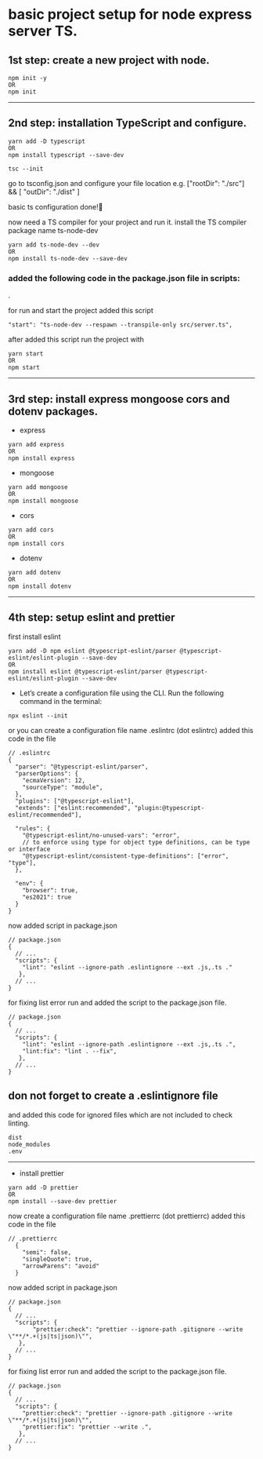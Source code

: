 # basic project setup for node express server TS.

## 1st step: create a new project with node.

```
npm init -y
OR
npm init
```

---

## 2nd step: installation TypeScript and configure.

```
yarn add -D typescript
OR
npm install typescript --save-dev
```

```
tsc --init
```

go to tsconfig.json and configure your file location e.g. ["rootDir": "./src"] && [ "outDir": "./dist" ]

basic ts configuration done!🤗

now need a TS compiler for your project and run it.
install the TS compiler package name ts-node-dev

```
yarn add ts-node-dev --dev
OR
npm install ts-node-dev --save-dev
```

### added the following code in the package.json file in scripts:

.

for run and start the project added this script

```
"start": "ts-node-dev --respawn --transpile-only src/server.ts",
```

after added this script run the project with

```
yarn start
OR
npm start
```

---

## 3rd step: install express mongoose cors and dotenv packages.

- express

```
yarn add express
OR
npm install express
```

- mongoose

```
yarn add mongoose
OR
npm install mongoose
```

- cors

```
yarn add cors
OR
npm install cors
```

- dotenv

```
yarn add dotenv
OR
npm install dotenv
```

---

## 4th step: setup eslint and prettier

first install eslint

```
yarn add -D npm eslint @typescript-eslint/parser @typescript-eslint/eslint-plugin --save-dev
OR
npm install eslint @typescript-eslint/parser @typescript-eslint/eslint-plugin --save-dev
```

- Let’s create a configuration file using the CLI. Run the following command in the terminal:

```
npx eslint --init
```

or you can create a configuration file name .eslintrc (dot eslintrc)
added this code in the file

```
// .eslintrc
{
  "parser": "@typescript-eslint/parser",
  "parserOptions": {
    "ecmaVersion": 12,
    "sourceType": "module",
  },
  "plugins": ["@typescript-eslint"],
  "extends": ["eslint:recommended", "plugin:@typescript-eslint/recommended"],

  "rules": {
    "@typescript-eslint/no-unused-vars": "error",
    // to enforce using type for object type definitions, can be type or interface
    "@typescript-eslint/consistent-type-definitions": ["error", "type"],
  },

  "env": {
    "browser": true,
    "es2021": true
  }
}
```

now added script in package.json

```
// package.json
{
  // ...
  "scripts": {
    "lint": "eslint --ignore-path .eslintignore --ext .js,.ts ."
   },
  // ...
}
```

for fixing list error run and added the script to the package.json file.

```
// package.json
{
  // ...
  "scripts": {
    "lint": "eslint --ignore-path .eslintignore --ext .js,.ts .",
    "lint:fix": "lint . --fix",
   },
  // ...
}
```

## don not forget to create a .eslintignore file

and added this code for ignored files which are not included to check linting.

```
dist
node_modules
.env

```

---

- install prettier

```
yarn add -D prettier
OR
npm install --save-dev prettier
```

now create a configuration file name .prettierrc (dot prettierrc)
added this code in the file

```
// .prettierrc
  {
    "semi": false,
    "singleQuote": true,
    "arrowParens": "avoid"
  }
```

now added script in package.json

```
// package.json
{
  // ...
  "scripts": {
       "prettier:check": "prettier --ignore-path .gitignore --write \"**/*.+(js|ts|json)\"",
   },
  // ...
}
```

for fixing list error run and added the script to the package.json file.

```
// package.json
{
  // ...
  "scripts": {
    "prettier:check": "prettier --ignore-path .gitignore --write \"**/*.+(js|ts|json)\"",
    "prettier:fix": "prettier --write .",
   },
  // ...
}
```
